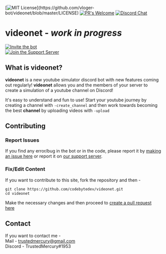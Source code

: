 [![MIT License](https://img.shields.io/apm/l/atomic-design-ui.svg?)](https://github.com/vloger-bot/videonet/blob/master/LICENSE) 
[![PR's Welcome](https://img.shields.io/badge/PRs-welcome-brightgreen.svg?style=flat)](https://github.com/vloger-bot/videonet/pulls)
[![Discord Chat](https://img.shields.io/discord/689210707232686158.svg)](https://discord.gg/3MShhbr)  

# videonet - *work in progress*

[![Invite the bot](https://img.shields.io/badge/1.0-Invite%20the%20bot-blue.svg)](https://discordapp.com/api/oauth2/authorize?client_id=689210550680682560&permissions=379968&scope=bot)  
[![Join the Support Server](https://img.shields.io/badge/codebyte-Join%20our%20Support%20Server-brightgreen.svg)](https://discord.gg/3MShhbr)

## What is videonet?
**videonet** is a new youtube simulator discord bot
with new features coming out regularly!
**videonet** allows you and the members of your
server to create a simulation of a youtube
channel on Discord!

It's easy to understand and fun to use!
Start your youtube journey by creating a
channel with `-create_channel` and then work
towards becoming the best **channel** by uploading 
videos with `-upload`


## Contributing

### Report Issues
If you find any error/bug in the bot or in the
code, please report it by [making an issue here](https://github.com/codebytedev/videonet/issues)
or report it on [our support server](https://discord.gg/3kJJS4c).

### Fix/Edit Content

If you want to contribute to this site, 
fork the repository and then -
```
git clone https://github.com/codebytedev/videonet.git
cd videonet
```

Make the necessary changes and then proceed to [create a pull request here](https://github.com/codebytedev/videonet/pulls)


## Contact
If you want to contact me -  
Mail - trustedmercury@gmail.com  
Discord - TrustedMercury#1953
